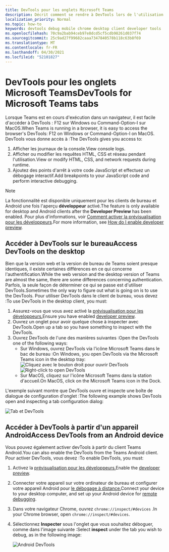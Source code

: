 ```yaml
---
title: DevTools pour les onglets Microsoft Teams
description: Décrit comment se rendre à DevTools lors de l'utilisation du Microsoft Teams DevTools
localization_priority: Normal
ms.topic: how-to
keywords: devtools debug mobile chrome desktop client developer tools
ms.openlocfilehash: 70c9a2bab94ceb97e8dcd5cf5cdb98261d037f74
ms.sourcegitcommit: 25c9ad27f99682caaa7347840578b118c63b8f69
ms.translationtype: MT
ms.contentlocale: fr-FR
ms.lasthandoff: 04/30/2021
ms.locfileid: "52101827"
---
```

# <a name="devtools-for-microsoft-teams-tabs"></a><span data-ttu-id="6c9a8-104">DevTools pour les onglets Microsoft Teams</span><span class="sxs-lookup"><span data-stu-id="6c9a8-104">DevTools for Microsoft Teams tabs</span></span>

<span data-ttu-id="6c9a8-105">Lorsque Teams est en cours d'exécution dans un navigateur, il est facile d'accéder à DevTools : F12 sur Windows ou Command-Option-I sur MacOS.</span><span class="sxs-lookup"><span data-stu-id="6c9a8-105">When Teams is running in a browser, it is easy to access the browser's DevTools: F12 on Windows or Command-Option-I on MacOS.</span></span> <span data-ttu-id="6c9a8-106">DevTools vous donne accès à :</span><span class="sxs-lookup"><span data-stu-id="6c9a8-106">The DevTools gives you access to:</span></span>

1. <span data-ttu-id="6c9a8-107">Afficher les journaux de la console.</span><span class="sxs-lookup"><span data-stu-id="6c9a8-107">View console logs.</span></span>
1. <span data-ttu-id="6c9a8-108">Afficher ou modifier les requêtes HTML, CSS et réseau pendant l'utilisation.</span><span class="sxs-lookup"><span data-stu-id="6c9a8-108">View or modify HTML, CSS, and network requests during runtime.</span></span>
1. <span data-ttu-id="6c9a8-109">Ajoutez des points d'arrêt à votre code JavaScript et effectuez un débogage interactif.</span><span class="sxs-lookup"><span data-stu-id="6c9a8-109">Add breakpoints to your JavaScript code and perform interactive debugging.</span></span>

> [!NOTE]
> <span data-ttu-id="6c9a8-110">La fonctionnalité est disponible uniquement pour les clients de bureau et Android une fois l'aperçu **développeur** activé.</span><span class="sxs-lookup"><span data-stu-id="6c9a8-110">The feature is only available for desktop and Android clients after the **Developer Preview** has been enabled.</span></span> <span data-ttu-id="6c9a8-111">Pour plus d'informations, voir [Comment activer la prévisualisation pour les développeurs](~/resources/dev-preview/developer-preview-intro.md).</span><span class="sxs-lookup"><span data-stu-id="6c9a8-111">For more information, see [How do I enable developer preview](~/resources/dev-preview/developer-preview-intro.md).</span></span>

## <a name="access-devtools-on-the-desktop"></a><span data-ttu-id="6c9a8-112">Accéder à DevTools sur le bureau</span><span class="sxs-lookup"><span data-stu-id="6c9a8-112">Access DevTools on the desktop</span></span>

<span data-ttu-id="6c9a8-113">Bien que la version web et la version de bureau de Teams soient presque identiques, il existe certaines différences en ce qui concerne l'authentification.</span><span class="sxs-lookup"><span data-stu-id="6c9a8-113">While the web version and the desktop version of Teams are almost the same, there are some differences concerning authentication.</span></span> <span data-ttu-id="6c9a8-114">Parfois, la seule façon de déterminer ce qui se passe est d'utiliser DevTools.</span><span class="sxs-lookup"><span data-stu-id="6c9a8-114">Sometimes the only way to figure out what is going on is to use the DevTools.</span></span> <span data-ttu-id="6c9a8-115">Pour utiliser DevTools dans le client de bureau, vous devez :</span><span class="sxs-lookup"><span data-stu-id="6c9a8-115">To use DevTools in the desktop client, you must:</span></span>

1. <span data-ttu-id="6c9a8-116">Assurez-vous que vous avez activé la [prévisualisation pour les développeurs.](~/resources/dev-preview/developer-preview-intro.md)</span><span class="sxs-lookup"><span data-stu-id="6c9a8-116">Ensure you have enabled [developer preview](~/resources/dev-preview/developer-preview-intro.md).</span></span>
1. <span data-ttu-id="6c9a8-117">Ouvrez un onglet pour avoir quelque chose à inspecter avec DevTools.</span><span class="sxs-lookup"><span data-stu-id="6c9a8-117">Open up a tab so you have something to inspect with the DevTools.</span></span>
1. <span data-ttu-id="6c9a8-118">Ouvrez DevTools de l'une des manières suivantes :</span><span class="sxs-lookup"><span data-stu-id="6c9a8-118">Open the DevTools one of the following ways:</span></span>
    * <span data-ttu-id="6c9a8-119">Sur Windows, ouvrez DevTools via l'icône Microsoft Teams dans le bac de bureau :</span><span class="sxs-lookup"><span data-stu-id="6c9a8-119">On Windows, you open DevTools via the Microsoft Teams icon in the desktop tray:</span></span><br>
  <span data-ttu-id="6c9a8-120">![Cliquez avec le bouton droit pour ouvrir DevTools](~/assets/images/dev-preview/devtools-right-click.png)</span><span class="sxs-lookup"><span data-stu-id="6c9a8-120">![Right-click to open DevTools](~/assets/images/dev-preview/devtools-right-click.png)</span></span>
    * <span data-ttu-id="6c9a8-121">Sur MacOS, cliquez sur l'icône Microsoft Teams dans la station d'accueil.</span><span class="sxs-lookup"><span data-stu-id="6c9a8-121">On MacOS, click on the Microsoft Teams icon in the Dock.</span></span>

<span data-ttu-id="6c9a8-122">L'exemple suivant montre que DevTools ouvre et inspecte une boîte de dialogue de configuration d'onglet :</span><span class="sxs-lookup"><span data-stu-id="6c9a8-122">The following example shows DevTools open and inspecting a tab configuration dialog:</span></span>

   ![Tab et DevTools](~/assets/images/dev-preview/tab-and-devtools.png)

## <a name="access-devtools-from-an-android-device"></a><span data-ttu-id="6c9a8-124">Accéder à DevTools à partir d'un appareil Android</span><span class="sxs-lookup"><span data-stu-id="6c9a8-124">Access DevTools from an Android device</span></span>

<span data-ttu-id="6c9a8-125">Vous pouvez également activer devTools à partir du client Teams Android.</span><span class="sxs-lookup"><span data-stu-id="6c9a8-125">You can also enable the DevTools from the Teams Android client.</span></span> <span data-ttu-id="6c9a8-126">Pour activer DevTools, vous devez :</span><span class="sxs-lookup"><span data-stu-id="6c9a8-126">To enable DevTools, you must:</span></span>

1. <span data-ttu-id="6c9a8-127">Activez la [prévisualisation pour les développeurs.](~/resources/dev-preview/developer-preview-intro.md)</span><span class="sxs-lookup"><span data-stu-id="6c9a8-127">Enable the [developer preview](~/resources/dev-preview/developer-preview-intro.md).</span></span>
1. <span data-ttu-id="6c9a8-128">Connecter votre appareil sur votre ordinateur de bureau et configurer votre appareil Android pour [le débogage à distance.](https://developers.google.com/web/tools/chrome-devtools/remote-debugging/)</span><span class="sxs-lookup"><span data-stu-id="6c9a8-128">Connect your device to your desktop computer, and set up your Android device for [remote debugging](https://developers.google.com/web/tools/chrome-devtools/remote-debugging/).</span></span>
1. <span data-ttu-id="6c9a8-129">Dans votre navigateur Chrome, ouvrez `chrome://inspect/#devices` .</span><span class="sxs-lookup"><span data-stu-id="6c9a8-129">In your Chrome browser, open `chrome://inspect/#devices`.</span></span>
1. <span data-ttu-id="6c9a8-130">Sélectionnez **Inspecter** sous l'onglet que vous souhaitez déboguer, comme dans l'image suivante :</span><span class="sxs-lookup"><span data-stu-id="6c9a8-130">Select **inspect** under the tab you wish to debug, as in the following image:</span></span>

   ![Android DevTools](~/assets/images/android-devtools.png)
